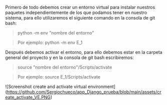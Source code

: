 Primero de todo debemos crear un entorno virtual para instalar nuestros paquetes independientemente de los que podamos tener en nuestro sistema, para ello utilizaremos el siguiente comando en la consola de git bash:

> python -m env "nombre del entorno" 

> Por ejemplo: python -m env E_1

Después debemos activar el entorno, para ello debemos estar en la carpeta general del proyecto y en la consola de git bash escribiremos:

>source "nombre del entorno"/Scripts/activate 

> Por ejemplo: source E_1/Scripts/activate

![Screenshot create and activate virtual environment]
(https://github.com/Sergiochueco/app_Django_prueba/blob/main/assets/create_activate_VE.PNG)